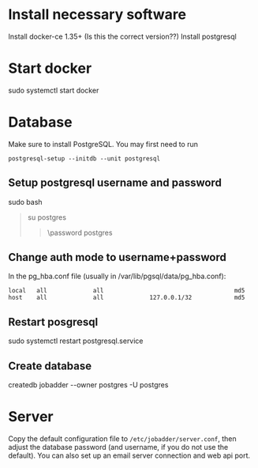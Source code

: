# Install necessary software
Install docker-ce 1.35+ (Is this the correct version??)
Install postgresql

# Start docker
sudo systemctl start docker

# Database
Make sure to install PostgreSQL.
You may first need to run
```
postgresql-setup --initdb --unit postgresql
```

## Setup postgresql username and password
sudo bash
> su postgres
> > \password postgres

## Change auth mode to username+password
In the pg_hba.conf file (usually in /var/lib/pgsql/data/pg_hba.conf):

```
local   all             all                                     md5
host    all             all             127.0.0.1/32            md5
```

## Restart posgresql
sudo systemctl restart postgresql.service

## Create database
createdb jobadder --owner postgres -U postgres

# Server

Copy the default configuration file to `/etc/jobadder/server.conf`, then adjust the database password (and username, if you do not use the default).
You can also set up an email server connection and web api port.
